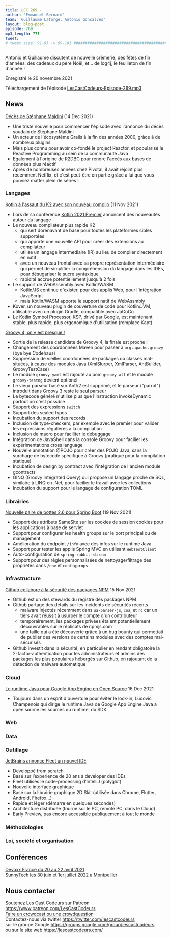 ```yaml
---
title: LCC 269 - 
author: 'Emmanuel Bernard'
team: 'Guillaume Laforge, Antonio Goncalves'
layout: blog-post
episode: 269
mp3_length: ???
tweet: 
# tweet size: 91-93 -> 99-101 #######################################################################
---
```

Antonio et Guillaume discutent de nouvelle crèmerie, des fêtes de fin d'années, des cadeaux du père Noël, et... de log4j, le feuilleton de fin d'année !

Enregistré le 20 novembre 2021

Téléchargement de l’épisode [LesCastCodeurs-Episode-269.mp3](https://traffic.libsyn.com/lescastcodeurs/LesCastCodeurs-Episode-269.mp3)

## News

[Décès de Stéphane Maldini](https://twitter.com/glaforge/status/1470729181050937346) (14 Dec 2021)

* Une triste nouvelle pour commencer l'épisode avec l'annonce du décès soudain de Stéphane Maldini
* Un acteur de l'écosystème Grails à la fin des années 2000, gràce à de nombreux plugins
* Mais plus connu pour avoir co-fondé le project Reactor, et popularisé le Reactive Programming au sein de la communauté Java
* Egalement à l'origine de R2DBC pour rendre l'accès aux bases de données plus réactif
* Après de nombreuses années chez Pivotal, il avait rejoint plus récemment Netflix, et c'est peut-être en partie grâce à lui que vous pouviez matter plein de séries !

### Langages

[Kotlin à l'assaut du K2 avec son nouveau compilo](https://www.infoq.com/news/2021/11/jetbrains-k2-compiler-kotlin/) (11 Nov 2021)

* Lors de sa conférence [Kotlin 2021 Premier](https://pages.jetbrains.com/kotlin-premier-event-2021/) annoncent des nouveautés autour du langage
* Le nouveau compilateur plus rapide K2
    * qui sert dorénavant de base pour toutes les plateformes cibles supportées
    * qui apporte une nouvelle API pour créer des extensions au compilateur
    * utilise un langage intermediaire (IR) au lieu de compiler directement en natif
    * avec un nouveau frontal avec sa propre représentation intermédiaire qui permet de simplifier la compréhension du langage dans les IDEs, pour désugariser le sucre syntaxique
    * rapidité accrue potentiellement jusqu'à 2 fois
* Le support de WebAssembly avec Kotlin/WASM
    *  Kotlin/JS continue d'exister, pour des applis Web, pour l'intégration JavaScript
    *  mais Kotlin/WASM apporte le support natif de WebAssmbly
* Kover, un nouveau plugin de couverture de code pour Kotlin/JVM, utilisable avec un plugin Gradle, compatible avec JaCoCo
* Le Kotlin Symbol Processor, KSP, drivé par Google, est maintenant stable, plus rapide, plus ergonomique d'utilisation (remplace Kapt)

[Groovy 4, on y est presque !](http://groovy-lang.org/releasenotes/groovy-4.0.html)

* Sortie de la release candidate de Groovy 4, la finale est proche !
* Changement des coordonnées Maven pour passer à `org.apache.groovy` (bye bye Codehaus)
* Suppression de vieilles coordonnées de packages ou classes mal-situées, à cause des modules Java (XmlSlurper, XmlParser, AntBuilder, GroovyTestCase)
* Le module `groovy-yaml` est rajouté au pom `groovy-all` et le module `groovy-testng` devient optionel
* Le vieux parseur basé sur Antlr2 est supprimé, et le parseur ("parrot") introduit dans Groovy 3 reste le seul parseur
* Le bytecode généré n'utilise plus que l'instruction invokeDynamic partout où c'est possible
* Support des expressions `switch`
* Support des sealed types
* Incubation du support des records
* Inclusion de type-checkers, par exemple avec le premier pour valider les expressions régulières à la compilation
* Inclusion de macro pour faciliter le débuggage
* Intégration de JavaShell dans la console Groovy pour facilier les expérimentations cross language
* Nouvelle annotation @POJO pour créer des POJO Java, sans la surchage de bytecode spécifique à Groovy (pratique pour la compilation statique)
* Incubation de design by contract avec l'intégration de l'ancien module gcontracts
* GINQ (Groovy Integrated Query) qui propose un langage proche de SQL, similaire à LINQ en .Net, pour facilier le travail avec les collections
* Incubation du support pour le langage de configuration TOML

### Librairies

[Nouvelle paire de bottes 2.6 pour Spring Boot](https://spring.io/blog/2021/11/19/spring-boot-2-6-is-now-available) (19 Nov 2021)

* Support des attributs SameSite sur les cookies de session cookies pour les applications à base de servlet
* Support pour configurer les health groups sur le port principal ou de management
* Amélioration du endpoint `/info` avec des infos sur le runtime Java
* Support pour tester les applis Spring MVC en utilisant `WebTestClient`
* Auto-configuration de `spring-rabbit-stream`
* Support pour des règles personnalisées de nettoyage/filtrage des propriétés dans `/env` et `configprops`



### Infrastructure

[Github collabore à la sécurité des packages NPM](https://github.blog/2021-11-15-githubs-commitment-to-npm-ecosystem-security/) 15 Nov 2021

* Github est un des stewards du registre des packages NPM
* Github partage des détails sur les incidents de sécurités récents
    * malware injectés récemment dans `ua-parser-js`, `coa`, et `rc` car un tiers avait réussit à usurper le compte d'un contributeur
    * temporairement, les packages privées étaient potentiellement découvrables sur le réplicats de npmjs.com
    * une faille qui a été découverte grâce à un bug bounty qui permettait de publier des versions de certains modules avec des comptes mal-sécurisés
* Github investit dans la sécurité, en particulier en rendant obligatoire la 2-factor-authentication pour les administrateurs et admins des packages les plus populaires hébergés sur Github, en rajoutant de la détection de malware automatique

### Cloud



[Le runtime Java pour Google App Engine en Open Source](https://twitter.com/glaforge/status/1471485040005550080) 16 Dec 2021

* Toujours dans un esprit d'ouverture pour éviter le lock-in, Ludovic Champenois qui dirige le runtime Java de Google App Engine Java a open sourcé les sources du runtime, du SDK.



### Web



### Data



### Outillage

[JetBrains annonce Fleet un nouvel IDE](https://www.jetbrains.com/fleet/)

* Developpé from scratch
* Basé sur l’experience de 20 ans à developer des IDEs
* Fleet utilises le code-processing d’IntelliJ (polyglot)
* Nouvelle interface graphique
* Basé sur la librairie graphique 2D Skit (utilisée dans Chrome, Flutter, Android, Firefox...)
* Rapide et léger (démarre en quelques secondes)
* Architecture distribuée (tourne sur le PC, remote PC, dans le Cloud)
* Early Preview, pas encore accessible publiquement à tout le monde


### Méthodologies



### Loi, société et organisation


## Conférences

[Devoxx France du 20 au 22 avril 2021](https://www.devoxx.fr/)  
[SunnyTech les 30 juin et 1er juillet 2022 à Montpellier](https://sunny-tech.io/)  

## Nous contacter

Soutenez Les Cast Codeurs sur Patreon <https://www.patreon.com/LesCastCodeurs>  
[Faire un crowdcast ou une crowdquestion](https://lescastcodeurs.com/crowdcasting/)  
Contactez-nous via twitter <https://twitter.com/lescastcodeurs>  
sur le groupe Google <https://groups.google.com/group/lescastcodeurs>  
ou sur le site web <https://lescastcodeurs.com/>
